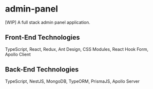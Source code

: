 # admin-panel
[WIP] A full stack admin panel application.

## Front-End Technologies
TypeScript, React, Redux, Ant Design, CSS Modules, React Hook Form, Apollo Client

## Back-End Technologies
TypeScript, NestJS, MongoDB, TypeORM, PrismaJS, Apollo Server
